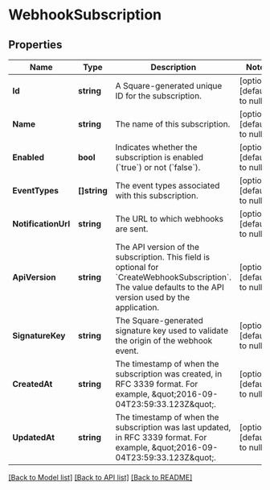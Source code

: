 # WebhookSubscription

## Properties

 Name                | Type         | Description                                                                                                                                                            | Notes                        
---------------------|--------------|------------------------------------------------------------------------------------------------------------------------------------------------------------------------|------------------------------
 **Id**              | **string**   | A Square-generated unique ID for the subscription.                                                                                                                     | [optional] [default to null] 
 **Name**            | **string**   | The name of this subscription.                                                                                                                                         | [optional] [default to null] 
 **Enabled**         | **bool**     | Indicates whether the subscription is enabled (&#x60;true&#x60;) or not (&#x60;false&#x60;).                                                                           | [optional] [default to null] 
 **EventTypes**      | **[]string** | The event types associated with this subscription.                                                                                                                     | [optional] [default to null] 
 **NotificationUrl** | **string**   | The URL to which webhooks are sent.                                                                                                                                    | [optional] [default to null] 
 **ApiVersion**      | **string**   | The API version of the subscription. This field is optional for &#x60;CreateWebhookSubscription&#x60;.  The value defaults to the API version used by the application. | [optional] [default to null] 
 **SignatureKey**    | **string**   | The Square-generated signature key used to validate the origin of the webhook event.                                                                                   | [optional] [default to null] 
 **CreatedAt**       | **string**   | The timestamp of when the subscription was created, in RFC 3339 format. For example, \&quot;2016-09-04T23:59:33.123Z\&quot;.                                           | [optional] [default to null] 
 **UpdatedAt**       | **string**   | The timestamp of when the subscription was last updated, in RFC 3339 format. For example, \&quot;2016-09-04T23:59:33.123Z\&quot;.                                      | [optional] [default to null] 

[[Back to Model list]](../README.md#documentation-for-models) [[Back to API list]](../README.md#documentation-for-api-endpoints) [[Back to README]](../README.md)

